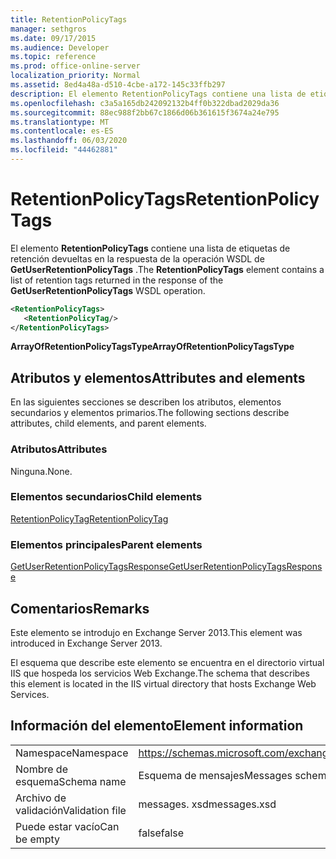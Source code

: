 ```yaml
---
title: RetentionPolicyTags
manager: sethgros
ms.date: 09/17/2015
ms.audience: Developer
ms.topic: reference
ms.prod: office-online-server
localization_priority: Normal
ms.assetid: 8ed4a48a-d510-4cbe-a172-145c33ffb297
description: El elemento RetentionPolicyTags contiene una lista de etiquetas de retención devueltas en la respuesta de la operación WSDL de GetUserRetentionPolicyTags.
ms.openlocfilehash: c3a5a165db242092132b4ff0b322dbad2029da36
ms.sourcegitcommit: 88ec988f2bb67c1866d06b361615f3674a24e795
ms.translationtype: MT
ms.contentlocale: es-ES
ms.lasthandoff: 06/03/2020
ms.locfileid: "44462881"
---
```

# <a name="retentionpolicytags"></a><span data-ttu-id="45775-103">RetentionPolicyTags</span><span class="sxs-lookup"><span data-stu-id="45775-103">RetentionPolicyTags</span></span>

<span data-ttu-id="45775-104">El elemento **RetentionPolicyTags** contiene una lista de etiquetas de retención devueltas en la respuesta de la operación WSDL de **GetUserRetentionPolicyTags** .</span><span class="sxs-lookup"><span data-stu-id="45775-104">The **RetentionPolicyTags** element contains a list of retention tags returned in the response of the **GetUserRetentionPolicyTags** WSDL operation.</span></span> 
  
```XML
<RetentionPolicyTags>
   <RetentionPolicyTag/>
</RetentionPolicyTags>
```

 <span data-ttu-id="45775-105">**ArrayOfRetentionPolicyTagsType**</span><span class="sxs-lookup"><span data-stu-id="45775-105">**ArrayOfRetentionPolicyTagsType**</span></span>
## <a name="attributes-and-elements"></a><span data-ttu-id="45775-106">Atributos y elementos</span><span class="sxs-lookup"><span data-stu-id="45775-106">Attributes and elements</span></span>

<span data-ttu-id="45775-107">En las siguientes secciones se describen los atributos, elementos secundarios y elementos primarios.</span><span class="sxs-lookup"><span data-stu-id="45775-107">The following sections describe attributes, child elements, and parent elements.</span></span>
  
### <a name="attributes"></a><span data-ttu-id="45775-108">Atributos</span><span class="sxs-lookup"><span data-stu-id="45775-108">Attributes</span></span>

<span data-ttu-id="45775-109">Ninguna.</span><span class="sxs-lookup"><span data-stu-id="45775-109">None.</span></span>
  
### <a name="child-elements"></a><span data-ttu-id="45775-110">Elementos secundarios</span><span class="sxs-lookup"><span data-stu-id="45775-110">Child elements</span></span>

[<span data-ttu-id="45775-111">RetentionPolicyTag</span><span class="sxs-lookup"><span data-stu-id="45775-111">RetentionPolicyTag</span></span>](retentionpolicytag.md)
  
### <a name="parent-elements"></a><span data-ttu-id="45775-112">Elementos principales</span><span class="sxs-lookup"><span data-stu-id="45775-112">Parent elements</span></span>

[<span data-ttu-id="45775-113">GetUserRetentionPolicyTagsResponse</span><span class="sxs-lookup"><span data-stu-id="45775-113">GetUserRetentionPolicyTagsResponse</span></span>](getuserretentionpolicytagsresponse.md)
  
## <a name="remarks"></a><span data-ttu-id="45775-114">Comentarios</span><span class="sxs-lookup"><span data-stu-id="45775-114">Remarks</span></span>

<span data-ttu-id="45775-115">Este elemento se introdujo en Exchange Server 2013.</span><span class="sxs-lookup"><span data-stu-id="45775-115">This element was introduced in Exchange Server 2013.</span></span>
  
<span data-ttu-id="45775-116">El esquema que describe este elemento se encuentra en el directorio virtual IIS que hospeda los servicios Web Exchange.</span><span class="sxs-lookup"><span data-stu-id="45775-116">The schema that describes this element is located in the IIS virtual directory that hosts Exchange Web Services.</span></span>
  
## <a name="element-information"></a><span data-ttu-id="45775-117">Información del elemento</span><span class="sxs-lookup"><span data-stu-id="45775-117">Element information</span></span>

|||
|:-----|:-----|
|<span data-ttu-id="45775-118">Namespace</span><span class="sxs-lookup"><span data-stu-id="45775-118">Namespace</span></span>  <br/> |https://schemas.microsoft.com/exchange/services/2006/messages  <br/> |
|<span data-ttu-id="45775-119">Nombre de esquema</span><span class="sxs-lookup"><span data-stu-id="45775-119">Schema name</span></span>  <br/> |<span data-ttu-id="45775-120">Esquema de mensajes</span><span class="sxs-lookup"><span data-stu-id="45775-120">Messages schema</span></span>  <br/> |
|<span data-ttu-id="45775-121">Archivo de validación</span><span class="sxs-lookup"><span data-stu-id="45775-121">Validation file</span></span>  <br/> |<span data-ttu-id="45775-122">messages. xsd</span><span class="sxs-lookup"><span data-stu-id="45775-122">messages.xsd</span></span>  <br/> |
|<span data-ttu-id="45775-123">Puede estar vacío</span><span class="sxs-lookup"><span data-stu-id="45775-123">Can be empty</span></span>  <br/> |<span data-ttu-id="45775-124">false</span><span class="sxs-lookup"><span data-stu-id="45775-124">false</span></span>  <br/> |
   


